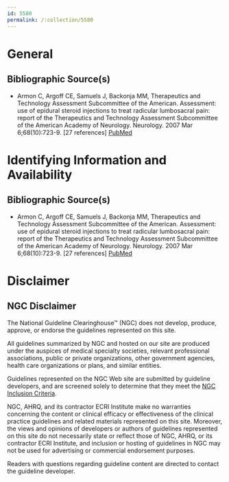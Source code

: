 ```yaml
---
id: 5580
permalink: /:collection/5580
---
```


# General

## Bibliographic Source(s)

- Armon C, Argoff CE, Samuels J, Backonja MM, Therapeutics and Technology Assessment Subcommittee of the American. Assessment: use of epidural steroid injections to treat radicular lumbosacral pain: report of the Therapeutics and Technology Assessment Subcommittee of the American Academy of Neurology. Neurology. 2007 Mar 6;68(10):723-9. [27 references] [ PubMed ](http://www.ncbi.nlm.nih.gov/entrez/query.fcgi?cmd=Retrieve&db=pubmed&dopt=Abstract&list_uids=17339579)

# Identifying Information and Availability

## Bibliographic Source(s)

- Armon C, Argoff CE, Samuels J, Backonja MM, Therapeutics and Technology Assessment Subcommittee of the American. Assessment: use of epidural steroid injections to treat radicular lumbosacral pain: report of the Therapeutics and Technology Assessment Subcommittee of the American Academy of Neurology. Neurology. 2007 Mar 6;68(10):723-9. [27 references] [ PubMed ](http://www.ncbi.nlm.nih.gov/entrez/query.fcgi?cmd=Retrieve&db=pubmed&dopt=Abstract&list_uids=17339579)

# Disclaimer

## NGC Disclaimer

The National Guideline Clearinghouse™ (NGC) does not develop, produce, approve, or endorse the guidelines represented on this site.

All guidelines summarized by NGC and hosted on our site are produced under the auspices of medical specialty societies, relevant professional associations, public or private organizations, other government agencies, health care organizations or plans, and similar entities.

Guidelines represented on the NGC Web site are submitted by guideline developers, and are screened solely to determine that they meet the [NGC Inclusion Criteria](/help-and-about/summaries/inclusion-criteria).

NGC, AHRQ, and its contractor ECRI Institute make no warranties concerning the content or clinical efficacy or effectiveness of the clinical practice guidelines and related materials represented on this site. Moreover, the views and opinions of developers or authors of guidelines represented on this site do not necessarily state or reflect those of NGC, AHRQ, or its contractor ECRI Institute, and inclusion or hosting of guidelines in NGC may not be used for advertising or commercial endorsement purposes.

Readers with questions regarding guideline content are directed to contact the guideline developer.

